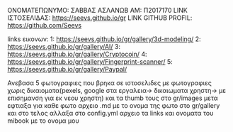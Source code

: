 ΟΝΟΜΑΤΕΠΩΝΥΜΟ: ΣΑΒΒΑΣ ΑΣΛΑΝΩΒ
ΑΜ: Π2017170
LINK ΙΣΤΟΣΕΛΙΔΑΣ: https://seevs.github.io/gr
LINK GITHUB PROFIL: https://github.com/Seevs

links εικονων:
1: https://seevs.github.io/gr/gallery/3d-modeling/
2: https://seevs.github.io/gr/gallery/AI/
3: https://seevs.github.io/gr/gallery/Cryptocoin/
4: https://seevs.github.io/gr/gallery/Fingerprint-scanner/
5: https://seevs.github.io/gr/gallery/Paypal/

Ανεβασα 5 φωτογραφιες που βρηκα σε ιστοσελιδες με φωτογραφιες χωρις δικαιοματα(pexels, google στα εργαλεια-> δικαιωματα χρηστη-> με επισημανση για εκ νεου χρηστη) και τα thumb τους στο gr/images
μετα εφτιαξα για καθε φωτο αρχειο .md με το ονομα της φωτο στο gr/gallery
και στο τελος αλλαξα στο config.yml αρχειο τα links και ονοματα του mibook με το ονομα μου
